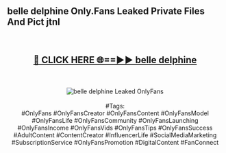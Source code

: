 <h2>belle delphine Only.Fans Leaked Private Files And Pict jtnl</h2>
<br>
<div align="center">
<h2><a href="https://mediafiles.top/belle_delphine" rel="nofollow">🔴 CLICK HERE 🌐==►► belle delphine</a></h2>
<br>
<br>
<a href="https://mediafiles.top/belle_delphine" rel="nofollow" data-target="animated-image.originalLink"><img src="https://i.ibb.co.com/WyWwxjT/player-gif2.gif" alt="belle delphine Leaked OnlyFans" style="max-width: 100%; display: inline-block;" data-target="animated-image.originalImage"></a>
<br><br>
#Tags:
<br>
#OnlyFans #OnlyFansCreator #OnlyFansContent #OnlyFansModel #OnlyFansLife #OnlyFansCommunity #OnlyFansLaunching #OnlyFansIncome #OnlyFansVids #OnlyFansTips #OnlyFansSuccess #AdultContent #ContentCreator #InfluencerLife #SocialMediaMarketing #SubscriptionService #OnlyFansPromotion #DigitalContent #FanConnect
</div>
<br>